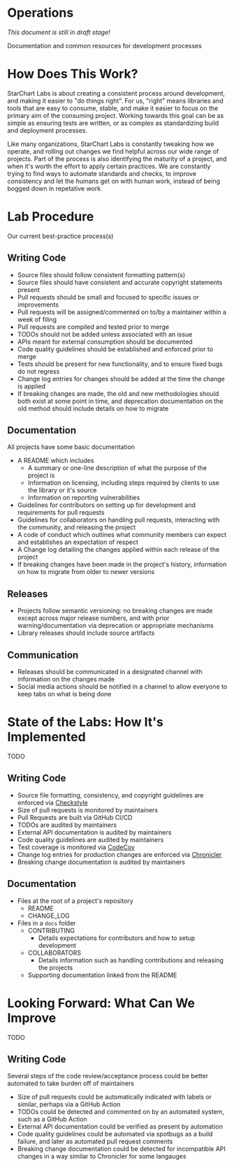 # Operations

*This document is still in draft stage!*

Documentation and common resources for development processes

# How Does This Work?

StarChart Labs is about creating a consistent process around development, and making it easier to "do things right". For us, "right" means libraries and tools that are easy to consume, stable, and make it easier to focus on the primary aim of the consuming project. Working towards this goal can be as simple as ensuring tests are written, or as complex as standardizing build and deployment processes.

Like many organizations, StarChart Labs is constantly tweaking how we operate, and rolling out changes we find helpful across our wide range of projects. Part of the process is also identifying the maturity of a project, and when it's worth the effort to apply certain practices. We are constantly trying to find ways to automate standards and checks, to improve consistency and let the humans get on with human work, instead of being bogged down in repetative work.

# Lab Procedure

Our current best-practice process(s)

## Writing Code

- Source files should follow consistent formatting pattern(s)
- Source files should have consistent and accurate copyright statements present
- Pull requests should be small and focused to specific issues or improvements
- Pull requests will be assigned/commented on to/by a maintainer within a week of filing
- Pull requests are compiled and tested prior to merge
- TODOs should not be added unless associated with an issue
- APIs meant for external consumption should be documented
- Code quality guidelines should be established and enforced prior to merge
- Tests should be present for new functionality, and to ensure fixed bugs do not regress
- Change log entries for changes should be added at the time the change is applied
- If breaking changes are made, the old and new methodologies should both exist at some point in time, and deprecation documentation on the old method should include details on how to migrate

## Documentation

All projects have some basic documentation

- A README which includes
  - A summary or one-line description of what the purpose of the project is
  - Information on licensing, including steps required by clients to use the library or it's source
  - Information on reporting vulnerabilities
- Guidelines for contributors on setting up for development and requirements for pull requests
- Guidelines for collaborators on handling pull requests, interacting with the community, and releasing the project
- A code of conduct which outlines what community members can expect and establishes an expectation of respect
- A Change log detailing the changes applied within each release of the project
- If breaking changes have been made in the project's history, information on how to migrate from older to newer versions

## Releases

- Projects follow semantic versioning: no breaking changes are made except across major release numbers, and with prior warning/documentation via deprecation or appropriate mechanisms
- Library releases should include source artifacts

## Communication

- Releases should be communicated in a designated channel with information on the changes made
- Social media actions should be notified in a channel to allow everyone to keep tabs on what is being done

# State of the Labs: How It's Implemented

TODO

## Writing Code

- Source file formatting, consistency, and copyright guidelines are enforced via [Checkstyle](https://checkstyle.sourceforge.io/)
- Size of pull requests is monitored by maintainers
- Pull Requests are built via GitHub CI/CD
- TODOs are audited by maintainers
- External API documentation is audited by maintainers
- Code quality guidelines are audited by maintainers
- Test coverage is monitored via [CodeCov](https://codecov.io/)
- Change log entries for production changes are enforced via [Chronicler](https://chronicler.starchartlabs.org/)
- Breaking change documentation is audited by maintainers

## Documentation

- Files at the root of a project's repository
  - README
  - CHANGE_LOG
- Files in a `docs` folder
  - CONTRIBUTING
    - Details expectations for contributors and how to setup development
  - COLLABORATORS
    - Details information such as handling contributions and releasing the projects
  - Supporting documentation linked from the README

# Looking Forward: What Can We Improve

TODO

## Writing Code

Several steps of the code review/acceptance process could be better automated to take burden off of maintainers

- Size of pull requests could be automatically indicated with labels or similar, perhaps via a GitHub Action
- TODOs could be detected and commented on by an automated system, such as a GitHub Action
- External API documentation could be verified as present by automation
- Code quality guidelines could be automated via spotbugs as a build failure, and later as automated pull request comments
- Breaking change documentation could be detected for incompatible API changes in a way similar to Chronicler for some langauges
